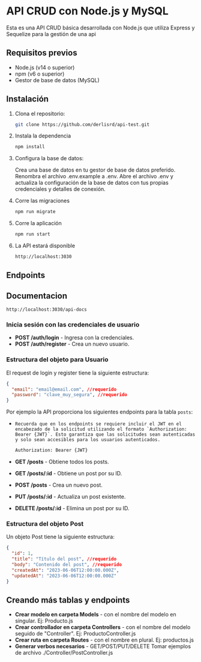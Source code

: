 # API CRUD con Node.js y MySQL

Esta es una API CRUD básica desarrollada con Node.js que utiliza Express y Sequelize para la gestión de una api

## Requisitos previos

- Node.js (v14 o superior)
- npm (v6 o superior)
- Gestor de base de datos (MySQL)

## Instalación

1. Clona el repositorio:

   ```bash
   git clone https://github.com/derlisrd/api-test.git

2. Instala la dependencia
    ```bash
    npm install

3. Configura la base de datos:

    Crea una base de datos en tu gestor de base de datos preferido.
    Renombra el archivo .env.example a .env.
    Abre el archivo .env y actualiza la configuración de la base de datos con tus propias credenciales y detalles de conexión.

4. Corre las migraciones
    ```bash
    npm run migrate

5. Corre la aplicación
    ```bash
    npm run start

6. La API estará disponible
    ```bash
    http://localhost:3030


## Endpoints

## Documentacion

    http://localhost:3030/api-docs

### Inicia sesión con las credenciales de usuario
    
- **POST /auth/login** - Ingresa con la credenciales.
- **POST /auth/register** - Crea un nuevo usuario.

### Estructura del objeto para Usuario
El request de login y register tiene la siguiente estructura:

```json
{
  "email": "email@email.com", //requerido
  "password": "clave_muy_segura", //requerido
} 
```



Por ejemplo la API proporciona los siguientes endpoints para la tabla `posts`:

- ``Recuerda que en los endpoints se requiere incluir el JWT en el encabezado de la solicitud utilizando el formato `Authorization: Bearer {JWT}`. Esto garantiza que las solicitudes sean autenticadas y solo sean accesibles para los usuarios autenticados.``

    ```bash
    Authorization: Bearer {JWT}

- **GET /posts** - Obtiene todos los posts.
- **GET /posts/:id** - Obtiene un post por su ID.
- **POST /posts** - Crea un nuevo post.
- **PUT /posts/:id** - Actualiza un post existente.
- **DELETE /posts/:id** - Elimina un post por su ID.

### Estructura del objeto Post

Un objeto Post tiene la siguiente estructura:

```json
{
  "id": 1,
  "title": "Título del post", //requerido 
  "body": "Contenido del post", //requerido
  "createdAt": "2023-06-06T12:00:00.000Z",
  "updatedAt": "2023-06-06T12:00:00.000Z"
} 
```

## Creando más tablas y endpoints
 
- **Crear modelo en carpeta Models** - con el nombre del modelo en singular. Ej: Producto.js
- **Crear controllador en carpeta Controllers** - con el nombre del modelo seguido de "Controller". Ej: ProductoController.js
- **Crear ruta en carpeta Routes** - con el nombre en plural. Ej: productos.js
- **Generar verbos necesarios** - GET/POST/PUT/DELETE Tomar ejemplos de archivo ./Controller/PostController.js